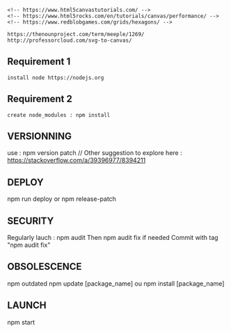     <!-- https://www.html5canvastutorials.com/ -->
    <!-- https://www.html5rocks.com/en/tutorials/canvas/performance/ -->
    <!-- https://www.redblobgames.com/grids/hexagons/ -->

    https://thenounproject.com/term/meeple/1269/
    http://professorcloud.com/svg-to-canvas/

## Requirement 1

    install node https://nodejs.org

## Requirement 2

    create node_modules : npm install


## VERSIONNING

use : npm version patch // Other suggestion to explore here : https://stackoverflow.com/a/39396977/8394211

## DEPLOY

npm run deploy
or
npm release-patch

## SECURITY

Regularly lauch : npm audit
Then npm audit fix if needed
Commit with tag "npm audit fix"

## OBSOLESCENCE

npm outdated
npm update [package_name]
ou
npm install [package_name]



## LAUNCH

npm start